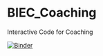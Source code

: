# BIEC_Coaching
Interactive Code for Coaching

[![Binder](https://mybinder.org/badge_logo.svg)](https://mybinder.org/v2/gh/BIEC-Coaching/BIEC_Coaching/main?filepath=NASA%20Turbofan%20Engines%20-%20Data%20Analysis%2C%20Preparation%20%26%20Modelling.ipynb)
